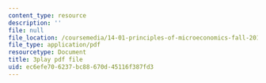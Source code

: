 ```yaml
---
content_type: resource
description: ''
file: null
file_location: /coursemedia/14-01-principles-of-microeconomics-fall-2018/ec6efe706237bc88670d45116f387fd3_a9Uz7tXETq4.pdf
file_type: application/pdf
resourcetype: Document
title: 3play pdf file
uid: ec6efe70-6237-bc88-670d-45116f387fd3
---
```

